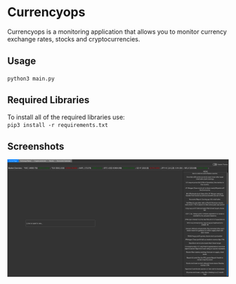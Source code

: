 # Currencyops

Currencyops is a monitoring application that allows you to monitor currency exchange rates, stocks and cryptocurrencies.

## Usage
 `python3 main.py`

## Required Libraries
  To install all of the required libraries use:\
`pip3 install -r requirements.txt`

## Screenshots

![First Screenshot](https://github.com/currencyopsDev/currencyops/blob/main/screenshot0.png)
